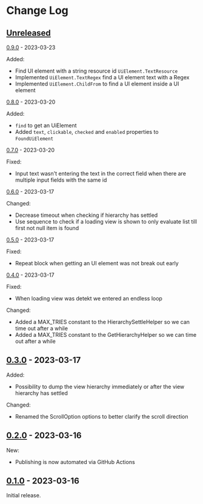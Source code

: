 # Change Log

[//]: # (https://keepachangelog.com/en/1.1.0/)

## [Unreleased]

[0.9.0] - 2023-03-23

Added:
- Find UI element with a string resource id `UiElement.TextResource`
- Implemented `UiElement.TextRegex` find a UI element text with a Regex
- Implemented `UiElement.ChildFrom` to find a UI element inside a UI element

[0.8.0] - 2023-03-20

Added:
- `find` to get an UiElement
- Added `text`, `clickable`, `checked` and `enabled` properties to `FoundUiElement`

[0.7.0] - 2023-03-20

Fixed:
- Input text wasn't entering the text in the correct field when there are multiple input fields with the same id

[0.6.0] - 2023-03-17

Changed:
- Decrease timeout when checking if hierarchy has settled
- Use sequence to check if a loading view is shown to only evaluate list till first not null item is found

[0.5.0] - 2023-03-17

Fixed:
- Repeat block when getting an UI element was not break out early

[0.4.0] - 2023-03-17

Fixed:
- When loading view was detekt we entered an endless loop

Changed:
- Added a MAX_TRIES constant to the HierarchySettleHelper so we can time out after a while
- Added a MAX_TRIES constant to the GetHierarchyHelper so we can time out after a while

## [0.3.0] - 2023-03-17

Added:
- Possibility to dump the view hierarchy immediately or after the view hierarchy has settled


Changed:
- Renamed the ScrollOption options to better clarify the scroll direction

## [0.2.0] - 2023-03-16

New:

- Publishing is now automated via GitHub Actions

## [0.1.0] - 2023-03-16

Initial release.

[unreleased]: https://github.com/getyourguide/UiTestGlaze/compare/0.9.0...HEAD
[0.9.0]: https://github.com/getyourguide/UiTestGlaze/releases/tag/0.9.0
[0.8.0]: https://github.com/getyourguide/UiTestGlaze/releases/tag/0.8.0
[0.7.0]: https://github.com/getyourguide/UiTestGlaze/releases/tag/0.7.0
[0.6.0]: https://github.com/getyourguide/UiTestGlaze/releases/tag/0.6.0
[0.5.0]: https://github.com/getyourguide/UiTestGlaze/releases/tag/0.5.0
[0.4.0]: https://github.com/getyourguide/UiTestGlaze/releases/tag/0.4.0
[0.3.0]: https://github.com/getyourguide/UiTestGlaze/releases/tag/0.3.0
[0.2.0]: https://github.com/getyourguide/UiTestGlaze/releases/tag/0.2.0
[0.1.0]: https://github.com/getyourguide/UiTestGlaze/releases/tag/0.1.0
